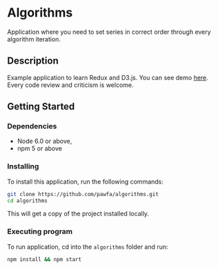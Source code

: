 # Algorithms
Application where you need to set series in correct order through every algorithm iteration.

## Description

Example application to learn Redux and D3.js. You can see demo [here](http://algorithms.pawfa.usermd.net/). Every code review and criticism is welcome.


## Getting Started

### Dependencies

- Node 6.0 or above,
- npm 5 or above

### Installing

To install this application, run the following commands:
```bash
git clone https://github.com/pawfa/algorithms.git
cd algorithms
```
This will get a copy of the project installed locally.

### Executing program
To run application, cd into the `algorithms` folder and run:
 
```bash
npm install && npm start
```
